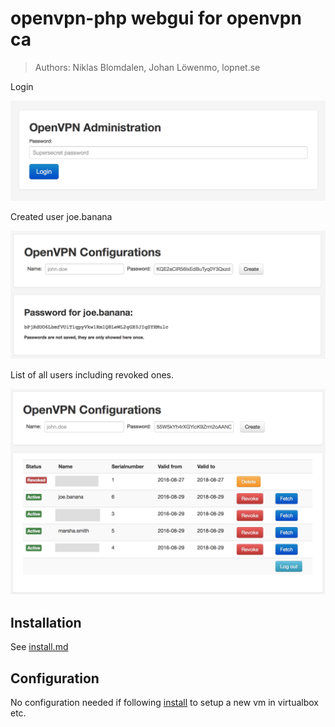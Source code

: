 # openvpn-php webgui for openvpn ca
> Authors: Niklas Blomdalen, Johan Löwenmo, lopnet.se

Login

![Login screnshot](images/openvpn-php1.png?raw=true "Login")

Created user joe.banana

![User screnshot](images/openvpn-php2.png?raw=true "Created new user")

List of all users including revoked ones.

![List screnshot](images/openvpn-php3.png?raw=true "List of users")


Installation
------------
See [install.md](install.md)

Configuration
------------
No configuration needed if following [install](install.md) to setup a new vm in virtualbox etc.


